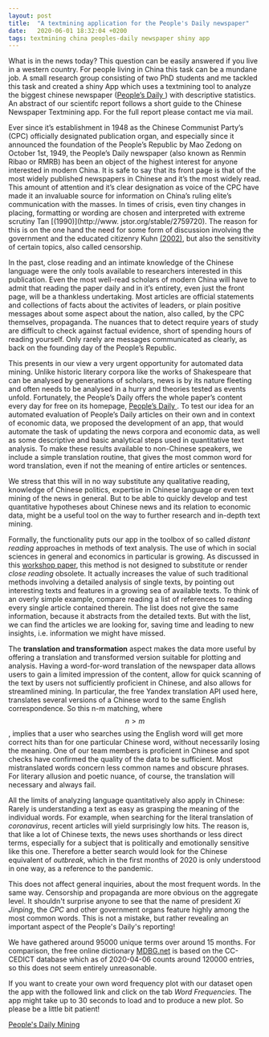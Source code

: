 ```yaml
---
layout: post
title:  "A textmining application for the People's Daily newspaper"
date:   2020-06-01 18:32:04 +0200
tags: textmining china peoples-daily newspaper shiny app
---
```

What is in the news today? This question can be easily answered if you live in a western country. For people living in China this task can be a mundane job. A small research group consisting of two PhD students and me tackled this task and created a shiny App which uses a textmining tool to analyze the biggest chinese newspaper ([People’s Daily ](paper.people.com)) with descriptive statistics. An abstract of our scientifc report follows a short guide to the Chinese Newspaper Textmining app. For the full report please contact me via mail.

Ever since it’s establishment in 1948 as the Chinese Communist Party’s (CPC) officially
designated publication organ, and especially since it announced the foundation of the
People’s Republic by Mao Zedong on October 1st, 1949, the People’s Daily newspaper
(also known as Renmin Ribao or RMRB) has been an object of the highest interest
for anyone interested in modern China. It is safe to say that its front page is that
of the most widely published newspapers in Chinese and it’s the most widely read.
This amount of attention and it’s clear designation as voice of the CPC have made
it an invaluable source for information on China’s ruling elite’s communication with
the masses. In times of crisis, even tiny changes in placing, formatting or wording are
chosen and interpreted with extreme scrutiny Tan [(1990)](http://www.
jstor.org/stable/2759720). The reason for this is on
the one hand the need for some form of discussion involving the government and the
educated citizenry Kuhn [(2002)](https://www.sup.org/books/title/?id=1845), but also the sensitivity of certain topics, also called
censorship.

In the past, close reading and an intimate knowledge of the Chinese language were
the only tools available to researchers interested in this publication. Even the most
well-read scholars of modern China will have to admit that reading the paper daily
and in it’s entirety, even just the front page, will be a thankless undertaking. Most
articles are official statements and collections of facts about the activites of leaders,
or plain positive messages about some aspect about the nation, also called, by the
CPC themselves, propaganda. The nuances that to detect require years of study are
difficult to check against factual evidence, short of spending hours of reading yourself.
Only rarely are messages communicated as clearly, as back on the founding day of the
People’s Republic.

This presents in our view a very urgent opportunity for automated data mining.
Unlike historic literary corpora like the works of Shakespeare that can be analysed by
generations of scholars, news is by its nature fleeting and often needs to be analysed in
a hurry and theories tested as events unfold. Fortunately, the People’s Daily offers the
whole paper’s content every day for free on its homepage, [People’s Daily ](paper.people.com).
To test our idea for an automated evaluation of People’s Daily articles on their own
and in context of economic data, we proposed the development of an app, that would
automate the task of updating the news corpora and economic data, as well as some
descriptive and basic analytical steps used in quantitative text analysis. To make these
results available to non-Chinese speakers, we include a simple translation routine, that
gives the most common word for word translation, even if not the meaning of entire
articles or sentences.

We stress that this will in no way substitute any qualitative reading, knowledge of
Chinese politics, expertise in Chinese language or even text mining of the news in
general. But to be able to quickly develop and test quantitative hypotheses about
Chinese news and its relation to economic data, might be a useful tool on the way to
further research and in-depth text mining.

Formally, the functionality puts our app in the toolbox of so called *distant reading* approaches in methods of text analysis. The use of which in social sciences in general and economics in particular is growing. As discussed in this [workshop paper](http://ceur-ws.org/Vol-1786/scrivner.pdf), this method is not designed to substitute or render *close reading* obsolete. It actually increases the value of such traditional methods involving a detailed analysis of single texts, by pointing out interesting texts and features in a growing sea of available texts. To think of an overly simple example, compare reading a list of references to reading every single article contained therein. The list does not give the same information, because it abstracts from the detailed texts. But with the list, we can find the articles we are looking for, saving time and leading to new insights, i.e. information we might have missed.

The **translation and transformation** aspect makes the data more useful by offering a translation and transformed version suitable for plotting and analysis. Having a word-for-word translation of the newspaper data allows users to gain a limited impression of the content, allow for quick scanning of the text by users not sufficiently proficient in Chinese, and also allows for streamlined mining. In particular, the free Yandex translation API used here, translates several versions of a Chinese word to the same English correspondence. So this n-m matching, where $$n>m$$, implies that a user who searches using the English word will get more correct hits than for one particular Chinese word, without necessarily losing the meaning. One of our team members is proficient in Chinese and spot checks have confirmed the quality of the data to be sufficient. Most mistranslated words concern less common names and obscure phrases. For literary allusion and poetic nuance, of course, the translation will necessary and always fail.

All the limits of analyzing language quantitatively also apply in Chinese: Rarely is understanding a text as easy as grasping the meaning of the individual words. For example, when searching for the literal translation of *coronavirus*, recent articles will yield surprisingly low hits. The reason is, that like a lot of Chinese texts, the news uses shorthands or less direct terms, especially for a subject that is politically and emotionally sensitive like this one. Therefore a better search would look for the Chinese equivalent of *outbreak*, which in the first months of 2020 is only understood in one way, as a reference to the pandemic.

This does not affect general inquiries, about the most frequent words. In the same way. Censorship and propaganda are more obvious on the aggregate level. It shouldn't surprise anyone to see that the name of president *Xi Jinping*, the *CPC* and other government organs feature highly among the most common words. This is not a mistake, but rather revealing an important aspect of the People's Daily's reporting!

We have gathered around 95000 unique terms over around 15 months. For comparison, the free online dictionary [MDBG.net](https://www.mdbg.net/chinese/dictionary?page=cedict) is based on the CC-CEDICT database which as of 2020-04-06 counts around 120000 entries, so this does not seem entirely unreasonable.

If you want to create your own word frequency plot with our dataset open the app with the followed link and click on the tab *Word Frequencies*. The app might take up to 30 seconds to load and to produce a new plot. So please be a little bit patient!

[People's Daily Mining](https://ds-blog.shinyapps.io/Chinese_Newspaper_Textmining/)
